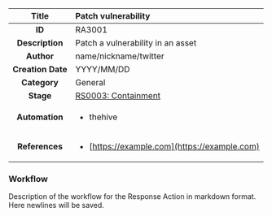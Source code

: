 | Title                       | Patch vulnerability         |
|:---------------------------:|:--------------------|
| **ID**                      | RA3001            |
| **Description**             | Patch a vulnerability in an asset   |
| **Author**                  | name/nickname/twitter        |
| **Creation Date**           | YYYY/MM/DD |
| **Category**                | General      |
| **Stage**                   |[RS0003: Containment](../Response_Stages/RS0003.md)| 
| **Automation** |<ul><li>thehive</li></ul>|
| **References** |<ul><li>[https://example.com](https://example.com)</li></ul>|

### Workflow

Description of the workflow for the Response Action in markdown format.  
Here newlines will be saved.
